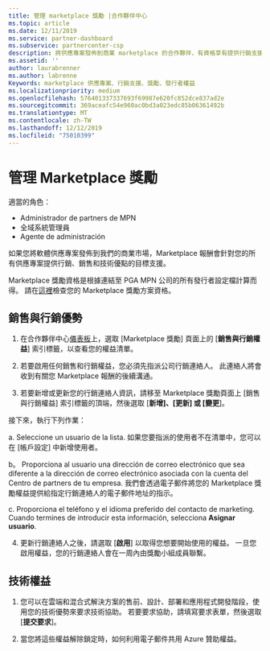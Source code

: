 ```yaml
---
title: 管理 marketplace 獎勵 |合作夥伴中心
ms.topic: article
ms.date: 12/11/2019
ms.service: partner-dashboard
ms.subservice: partnercenter-csp
description: 將供應專案發佈到商業 marketplace 的合作夥伴，有資格享有提供行銷支援的權益。
ms.assetid: ''
author: laurabrenner
ms.author: labrenne
Keywords: marketplace 供應專案、行銷支援、獎勵、發行者權益
ms.localizationpriority: medium
ms.openlocfilehash: 576401337337693f69987e620fc852dce837ad2e
ms.sourcegitcommit: 369aceafc54e960ac0bd3a023edc85b06361492b
ms.translationtype: MT
ms.contentlocale: zh-TW
ms.lasthandoff: 12/12/2019
ms.locfileid: "75010399"
---
```

# <a name="manage-marketplace-rewards"></a>管理 Marketplace 獎勵

適當的角色：

- Administrador de partners de MPN
- 全域系統管理員
- Agente de administración

如果您將軟體供應專案發佈到我們的商業市場，Marketplace 報酬會針對您的所有供應專案提供行銷、銷售和技術優點的目標支援。 

Marketplace 獎勵資格是根據連結至 PGA MPN 公司的所有發行者設定檔計算而得。 請在[這裡](https://partner.microsoft.com/dashboard/mpn/program/commercialmarketplace)檢查您的 Marketplace 獎勵方案資格。 


## <a name="sales-and-marketing-benefits"></a>銷售與行銷優勢

1. 在合作夥伴中心[儀表板](https://partner.microsoft.com/dashboard)上，選取 [Marketplace 獎勵] 頁面上的 [**銷售與行銷權益**] 索引標籤，以查看您的權益清單。 

2. 若要啟用任何銷售和行銷權益，您必須先指派公司行銷連絡人。 此連絡人將會收到有關您 Marketplace 報酬的後續溝通。

3. 若要新增或更新您的行銷連絡人資訊，請移至 Marketplace 獎勵頁面上 [銷售與行銷權益] 索引標籤的頂端，然後選取 [**新增]、[更新] 或 [變更**]。 

接下來，執行下列作業：

a. Seleccione un usuario de la lista. 如果您要指派的使用者不在清單中，您可以在 [帳戶設定] 中新增使用者。

b。 Proporciona al usuario una dirección de correo electrónico que sea diferente a la dirección de correo electrónico asociada con la cuenta del Centro de partners de tu empresa. 我們會透過電子郵件將您的 Marketplace 獎勵權益提供給指定行銷連絡人的電子郵件地址的指示。

c. Proporciona el teléfono y el idioma preferido del contacto de marketing. Cuando termines de introducir esta información, selecciona **Asignar usuario**.

4. 更新行銷連絡人之後，請選取 [**啟用**] 以取得您想要開始使用的權益。 一旦您啟用權益，您的行銷連絡人會在一周內由獎勵小組成員聯繫。

## <a name="technical-benefits"></a>技術權益

1. 您可以在雲端和混合式解決方案的售前、設計、部署和應用程式開發階段，使用您的技術優勢來要求技術協助。 若要要求協助，請填寫要求表單，然後選取 [**提交要求**]。

2. 當您將這些權益解除鎖定時，如何利用電子郵件共用 Azure 贊助權益。 

